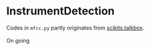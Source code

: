 # InstrumentDetection
Codes in `mfcc.py` partly originates from [scikits.talkbox](https://github.com/cournape/talkbox).<br>
<br>
On going
